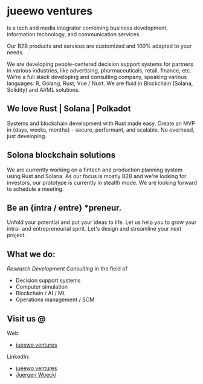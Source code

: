 # jueewo ventures

is a tech and media integrator combining business development, information technology, and communication services. 

Our B2B products and services are customized and 100% adapted to your needs. 

We are developing people-centered decision support systems for partners in various industries, like advertising, pharmaceuticals, retail, finance, etc.
We’re a full stack developing and consulting company, speaking various languages: R, Golang, Rust, Vue / Nuxt. 
We are fluid in Blockchain (Solana, Solidity) and AI/ML solutions. 



## We love Rust | Solana | Polkadot

Systems and blockchain development with Rust made easy. Create an MVP in {days, weeks, months} - secure, performant, and scalable. 
No overhead, just developing.


## Solona blockchain solutions 

We are currently working on a fintech and production planning system using Rust and Solana. As our focus is mostly B2B and we're looking for investors, our prototype is currently in stealth mode. We are looking forward to schedule a meeting.


## Be an {intra / entre} *preneur.

Unfold your potential and put your ideas to life. Let us help you to grow your intra- and entrepreneurial spirit. Let's design and streamline your next project. 


## What we do:

*Research Development Consulting*
in the field of 
* Decision support systems
* Computer simulation
* Blockchain / AI / ML
* Operations management / SCM


## Visit us @

Web:
* [jueewo ventures](https://jwvntrs.com) 

LinkedIn: 
* [jueewo ventures](https://www.linkedin.com/company/jwvntrs)
* [Juergen Woeckl](https://www.linkedin.com/in/juergen-woeckl)

